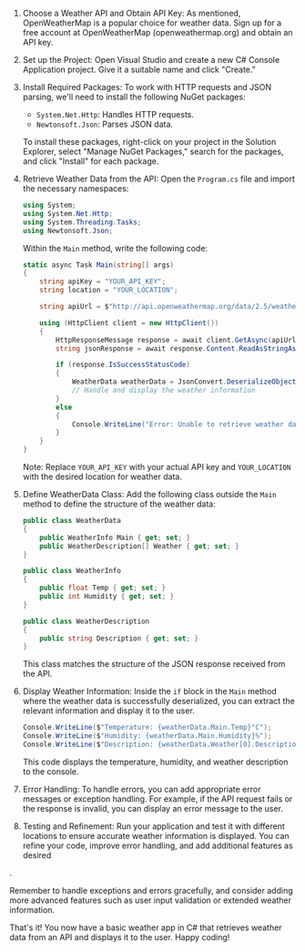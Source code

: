 1. Choose a Weather API and Obtain API Key:
   As mentioned, OpenWeatherMap is a popular choice for weather data. Sign up for a free account at OpenWeatherMap (openweathermap.org) and obtain an API key.

2. Set up the Project:
   Open Visual Studio and create a new C# Console Application project. Give it a suitable name and click "Create."

3. Install Required Packages:
   To work with HTTP requests and JSON parsing, we'll need to install the following NuGet packages:
   - `System.Net.Http`: Handles HTTP requests.
   - `Newtonsoft.Json`: Parses JSON data.

   To install these packages, right-click on your project in the Solution Explorer, select "Manage NuGet Packages," search for the packages, and click "Install" for each package.

4. Retrieve Weather Data from the API:
   Open the `Program.cs` file and import the necessary namespaces:

   ```csharp
   using System;
   using System.Net.Http;
   using System.Threading.Tasks;
   using Newtonsoft.Json;
   ```

   Within the `Main` method, write the following code:

   ```csharp
   static async Task Main(string[] args)
   {
       string apiKey = "YOUR_API_KEY";
       string location = "YOUR_LOCATION";

       string apiUrl = $"http://api.openweathermap.org/data/2.5/weather?q={location}&appid={apiKey}&units=metric";

       using (HttpClient client = new HttpClient())
       {
           HttpResponseMessage response = await client.GetAsync(apiUrl);
           string jsonResponse = await response.Content.ReadAsStringAsync();

           if (response.IsSuccessStatusCode)
           {
               WeatherData weatherData = JsonConvert.DeserializeObject<WeatherData>(jsonResponse);
               // Handle and display the weather information
           }
           else
           {
               Console.WriteLine("Error: Unable to retrieve weather data.");
           }
       }
   }
   ```

   Note: Replace `YOUR_API_KEY` with your actual API key and `YOUR_LOCATION` with the desired location for weather data.

5. Define WeatherData Class:
   Add the following class outside the `Main` method to define the structure of the weather data:

   ```csharp
   public class WeatherData
   {
       public WeatherInfo Main { get; set; }
       public WeatherDescription[] Weather { get; set; }
   }

   public class WeatherInfo
   {
       public float Temp { get; set; }
       public int Humidity { get; set; }
   }

   public class WeatherDescription
   {
       public string Description { get; set; }
   }
   ```

   This class matches the structure of the JSON response received from the API.

6. Display Weather Information:
   Inside the `if` block in the `Main` method where the weather data is successfully deserialized, you can extract the relevant information and display it to the user.

   ```csharp
   Console.WriteLine($"Temperature: {weatherData.Main.Temp}°C");
   Console.WriteLine($"Humidity: {weatherData.Main.Humidity}%");
   Console.WriteLine($"Description: {weatherData.Weather[0].Description}");
   ```

   This code displays the temperature, humidity, and weather description to the console.

7. Error Handling:
   To handle errors, you can add appropriate error messages or exception handling. For example, if the API request fails or the response is invalid, you can display an error message to the user.

8. Testing and Refinement:
   Run your application and test it with different locations to ensure accurate weather information is displayed. You can refine your code, improve error handling, and add additional features as desired

.

Remember to handle exceptions and errors gracefully, and consider adding more advanced features such as user input validation or extended weather information.

That's it! You now have a basic weather app in C# that retrieves weather data from an API and displays it to the user. Happy coding!
